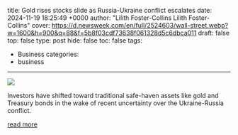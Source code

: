 title: Gold rises stocks slide as Russia-Ukraine conflict escalates
date: 2024-11-19 18:25:49 +0000
author: "Lilith Foster-Collins  Lilith Foster-Collins"
cover: https://d.newsweek.com/en/full/2524603/wall-street.webp?w=1600&h=900&q=88&f=5b8f03cdf73638f061328d5c6dbca011
draft: false
top: false
type: post
hide: false
toc: false
tags:
  - Business
categories:
  - business
---

![](https://d.newsweek.com/en/full/2524603/wall-street.webp?w=1600&h=900&q=88&f=5b8f03cdf73638f061328d5c6dbca011)

Investors have shifted toward traditional safe-haven assets like gold and Treasury bonds in the wake of recent uncertainty over the Ukraine-Russia conflict.

[read more](https://www.newsweek.com/gold-stocks-wall-street-russia-ukraine-earnings-reports-1988300)
